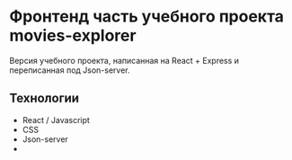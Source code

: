 # Фронтенд часть учебного проекта movies-explorer

Версия учебного проекта, написанная на React + Express и переписанная под Json-server.

## Технологии
  * React / Javascript
  * CSS
  * Json-server
  *
